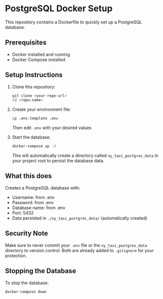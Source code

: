 # PostgreSQL Docker Setup

This repository contains a Dockerfile to quickly set up a PostgreSQL database.

## Prerequisites

- Docker installed and running
- Docker Compose installed

## Setup Instructions

1. Clone this repository:
   ```bash
   git clone <your-repo-url>
   cd <repo-name>
   ```

2. Create your environment file:
   ```bash
   cp .env.template .env
   ```
   Then edit `.env` with your desired values

3. Start the database:
   ```bash
   docker-compose up -d
   ```
   This will automatically create a directory called `ny_taxi_postgres_data`  in your project root to persist the database data.

## What this does

Creates a PostgreSQL database with:
- Username: from .env
- Password: from .env
- Database name: from .env
- Port: 5432
- Data persisted in `./ny_taxi_postgres_data/` (automatically created)

## Security Note

Make sure to never commit your `.env` file or the `ny_taxi_postgres_data` directory to version control. Both are already added to `.gitignore` for your protection.

## Stopping the Database

To stop the database:
```bash
docker-compose down
``` 